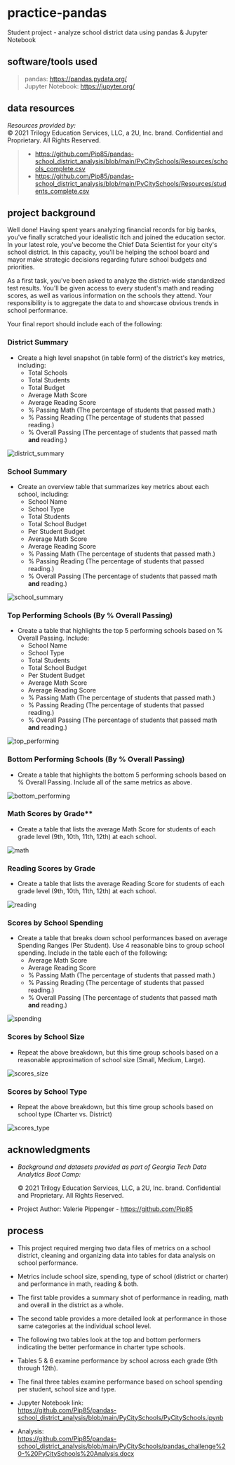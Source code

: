 # **practice-pandas**

Student project - analyze school district data using pandas & Jupyter Notebook

## **software/tools used**

> pandas:  https://pandas.pydata.org/<br>
> Jupyter Notebook:  https://jupyter.org/<br>

## **data resources**

*Resources provided by:* <br>
 © 2021 Trilogy Education Services, LLC, a 2U, Inc. brand. Confidential and Proprietary. All Rights Reserved.<br>
> -  https://github.com/Pip85/pandas-school_district_analysis/blob/main/PyCitySchools/Resources/schools_complete.csv<br>
> -  https://github.com/Pip85/pandas-school_district_analysis/blob/main/PyCitySchools/Resources/students_complete.csv<br>

## **project background**<br>

Well done! Having spent years analyzing financial records for big banks, you've finally scratched your idealistic itch and joined the education sector. In your latest role, you've become the Chief Data Scientist for your city's school district. In this capacity, you'll be helping the  school board and mayor make strategic decisions regarding future school budgets and priorities.

As a first task, you've been asked to analyze the district-wide standardized test results. You'll be given access to every student's math and reading scores, as well as various information on the schools they attend. Your responsibility is to aggregate the data to and showcase obvious trends in school performance.

Your final report should include each of the following:

### District Summary

* Create a high level snapshot (in table form) of the district's key metrics, including:
  * Total Schools
  * Total Students
  * Total Budget
  * Average Math Score
  * Average Reading Score
  * % Passing Math (The percentage of students that passed math.)
  * % Passing Reading (The percentage of students that passed reading.)
  * % Overall Passing (The percentage of students that passed math **and** reading.)

![district_summary](https://github.com/Pip85/pandas-school_district_analysis/blob/main/Images/district_summary.png)<br>

### School Summary

* Create an overview table that summarizes key metrics about each school, including:
  * School Name
  * School Type
  * Total Students
  * Total School Budget
  * Per Student Budget
  * Average Math Score
  * Average Reading Score
  * % Passing Math (The percentage of students that passed math.)
  * % Passing Reading (The percentage of students that passed reading.)
  * % Overall Passing (The percentage of students that passed math **and** reading.)

![school_summary](https://github.com/Pip85/pandas-school_district_analysis/blob/main/Images/school_summary.png)<br>

### Top Performing Schools (By % Overall Passing)

* Create a table that highlights the top 5 performing schools based on % Overall Passing. Include:
  * School Name
  * School Type
  * Total Students
  * Total School Budget
  * Per Student Budget
  * Average Math Score
  * Average Reading Score
  * % Passing Math (The percentage of students that passed math.)
  * % Passing Reading (The percentage of students that passed reading.)
  * % Overall Passing (The percentage of students that passed math **and** reading.)

![top_performing](https://github.com/Pip85/pandas-school_district_analysis/blob/main/Images/top_performing_schools.png)<br>

### Bottom Performing Schools (By % Overall Passing)

* Create a table that highlights the bottom 5 performing schools based on % Overall Passing. Include all of the same metrics as above.

![bottom_performing](https://github.com/Pip85/pandas-school_district_analysis/blob/main/Images/bottom_performing_schools.png)<br>

### Math Scores by Grade\*\*

* Create a table that lists the average Math Score for students of each grade level (9th, 10th, 11th, 12th) at each school.

![math](https://github.com/Pip85/pandas-school_district_analysis/blob/main/Images/math.png)<br>

### Reading Scores by Grade

* Create a table that lists the average Reading Score for students of each grade level (9th, 10th, 11th, 12th) at each school.

![reading](https://github.com/Pip85/pandas-school_district_analysis/blob/main/Images/reading.png)<br>

### Scores by School Spending

* Create a table that breaks down school performances based on average Spending Ranges (Per Student). Use 4 reasonable bins to group school spending. Include in the table each of the following:
  * Average Math Score
  * Average Reading Score
  * % Passing Math (The percentage of students that passed math.)
  * % Passing Reading (The percentage of students that passed reading.)
  * % Overall Passing (The percentage of students that passed math **and** reading.)

![spending](https://github.com/Pip85/pandas-school_district_analysis/blob/main/Images/spending.png)<br>

### Scores by School Size

* Repeat the above breakdown, but this time group schools based on a reasonable approximation of school size (Small, Medium, Large).

![scores_size](https://github.com/Pip85/pandas-school_district_analysis/blob/main/Images/scores_size.png)<br>

### Scores by School Type

* Repeat the above breakdown, but this time group schools based on school type (Charter vs. District)

![scores_type](https://github.com/Pip85/pandas-school_district_analysis/blob/main/Images/scores_type.png)<br>

## **acknowledgments**

* *Background and datasets provided as part of Georgia Tech Data Analytics Boot Camp:*<br>

    © 2021 Trilogy Education Services, LLC, a 2U, Inc. brand. Confidential and Proprietary. All Rights Reserved.

*  Project Author:  Valerie Pippenger - https://github.com/Pip85

## **process**

* This project required merging two data files of metrics on a school district, cleaning and organizing data into tables
for data analysis on school performance.<br>
* Metrics include school size, spending, type of school (district or charter) and performance in math, reading & both.<br>
* The first table provides a summary shot of performance in reading, math and overall in the district as a whole.<br>
* The second table provides a more detailed look at performance in those same categories at the individual school level.<br>
* The following two tables look at the top and bottom performers indicating the better performance in charter type schools.<br>
* Tables 5 & 6 examine performance by school across each grade (9th through 12th).<br>
* The final three tables examine performance based on school spending per student, school size and type.<br>

* Jupyter Notebook link:<br>
  https://github.com/Pip85/pandas-school_district_analysis/blob/main/PyCitySchools/PyCitySchools.ipynb<br>

* Analysis:  <br>
https://github.com/Pip85/pandas-school_district_analysis/blob/main/PyCitySchools/pandas_challenge%20-%20PyCitySchools%20Analysis.docx
